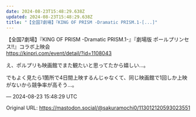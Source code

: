 ```yaml
---
date: 2024-08-23T15:48:29.638Z
updated: 2024-08-23T15:48:29.638Z
title: "【全国7劇場】『KING OF PRISM -Dramatic PRISM.1-[...]"
---
```


<p>【全国7劇場】『KING OF PRISM -Dramatic PRISM.1-』『劇場版 ポールプリンセス!!』コラボ上映会<br /><a href="https://kinpri.com/event/detail/?id=1108043" target="_blank" rel="nofollow noopener" translate="no"><span class="invisible">https://</span><span class="ellipsis">kinpri.com/event/detail/?id=11</span><span class="invisible">08043</span></a></p><p>え、ポルプリも映画館でまた観たいと思ってたから嬉しい…。</p><p>でもよく見たら1箇所で4日間上映するんじゃなくて、同じ映画館で1回しか上映がないから競争率が高そう…。</p>

&mdash; 2024-08-23 15:48:29 UTC

Original URL: https://mastodon.social/@sakuramochi0/113012120593023551
